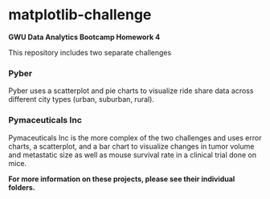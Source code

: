 # matplotlib-challenge
**GWU Data Analytics Bootcamp Homework 4**

This repository includes two separate challenges

### Pyber

Pyber uses a scatterplot and pie charts to visualize ride share data across different city types (urban, suburban, rural).

### Pymaceuticals Inc

Pymaceuticals Inc is the more complex of the two challenges and uses error charts, a scatterplot, and a bar chart to visualize changes in tumor volume and metastatic size as well as mouse survival rate in a clinical trial done on mice.

**For more information on these projects, please see their individual folders.**
